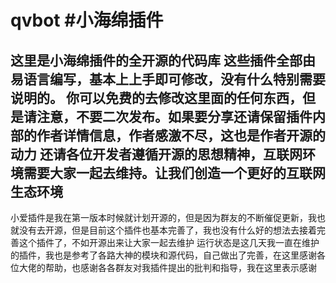 # qvbot #小海绵插件
这里是小海绵插件的全开源的代码库
这些插件全部由易语言编写，基本上上手即可修改，没有什么特别需要说明的。
你可以免费的去修改这里面的任何东西，但是请注意，不要二次发布。如果要分享还请保留插件内部的作者详情信息，作者感激不尽，这也是作者开源的动力
还请各位开发者遵循开源的思想精神，互联网环境需要大家一起去维持。让我们创造一个更好的互联网生态环境
----------------------------------------------------------------------------------------------------------------------------------------------------------------------
小爱插件是我在第一版本时候就计划开源的，但是因为群友的不断催促更新，我也就没有去开源，但是目前这个插件也基本完善了，我也没有什么好的想法去接着完善这个插件了，不如开源出来让大家一起去维护
运行状态是这几天我一直在维护的插件，我也是参考了各路大神的模块和源代码，自己做出了完善，在这里感谢各位大佬的帮助，也感谢各各群友对我插件提出的批判和指导，我在这里表示感谢

